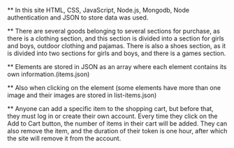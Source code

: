 ** In this site HTML, CSS, JavaScript, Node.js, Mongodb, Node authentication and JSON to store data was used.

** There are several goods belonging to several sections for purchase, as there is a clothing section, and this section is divided into a section for girls and boys, outdoor clothing and pajamas. There is also a shoes section, as it is divided into two sections for girls and boys, and there is a games section.

** Elements are stored in JSON as an array where each element contains its own information.(items.json)

** Also when clicking on the element (some elements have more than one image and their images are stored in list-items.json)

** Anyone can add a specific item to the shopping cart, but before that, they must log in or create their own account. Every time they click on the Add to Cart button, the number of items in their cart will be added. They can also remove the item, and the duration of their token is one hour, after which the site will remove it from the account.
